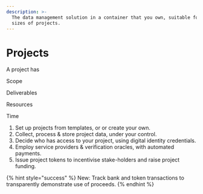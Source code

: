 ```yaml
---
description: >-
  The data management solution in a container that you own, suitable for all
  sizes of projects.
---
```


# Projects

A project has

Scope

Deliverables

Resources

Time



1. Set up projects from templates, or or create your own. 
2. Collect, process & store project data, under your control. 
3. Decide who has access to your project, using digital identity credentials. 
4. Employ service providers & verification oracles, with automated payments.
5. Issue project tokens to incentivise stake-holders and raise project funding.

{% hint style="success" %}
New: Track bank and token transactions to transparently demonstrate use of proceeds.
{% endhint %}



